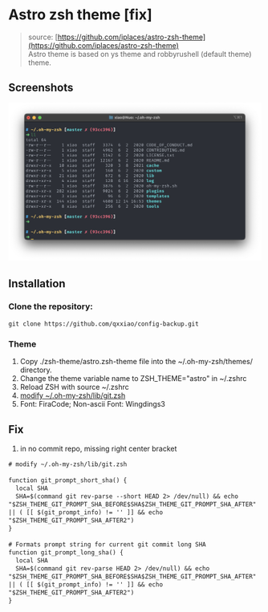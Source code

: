 # Astro zsh theme [fix]

> source: [https://github.com/iplaces/astro-zsh-theme](https://github.com/iplaces/astro-zsh-theme)  
> Astro theme is based on ys theme and robbyrushell (default theme) theme.

## Screenshots
![](./1.png)


## Installation
### Clone the repository:

```shell
git clone https://github.com/qxxiao/config-backup.git
```

### Theme
1. Copy ./zsh-theme/astro.zsh-theme file into the ~/.oh-my-zsh/themes/ directory.
2. Change the theme variable name to ZSH_THEME="astro" in ~/.zshrc
3. Reload ZSH with source ~/.zshrc
4. [modify ~/.oh-my-zsh/lib/git.zsh](#Fix)
5. Font: FiraCode; Non-ascii Font: Wingdings3

## Fix
1. in no commit repo, missing right center bracket
```shell
# modify ~/.oh-my-zsh/lib/git.zsh

function git_prompt_short_sha() {
  local SHA
  SHA=$(command git rev-parse --short HEAD 2> /dev/null) && echo "$ZSH_THEME_GIT_PROMPT_SHA_BEFORE$SHA$ZSH_THEME_GIT_PROMPT_SHA_AFTER" || ( [[ $(git_prompt_info) != '' ]] && echo "$ZSH_THEME_GIT_PROMPT_SHA_AFTER2")
}

# Formats prompt string for current git commit long SHA
function git_prompt_long_sha() {
  local SHA
  SHA=$(command git rev-parse HEAD 2> /dev/null) && echo "$ZSH_THEME_GIT_PROMPT_SHA_BEFORE$SHA$ZSH_THEME_GIT_PROMPT_SHA_AFTER" || ( [[ $(git_prompt_info) != '' ]] && echo "$ZSH_THEME_GIT_PROMPT_SHA_AFTER2")
}
```
